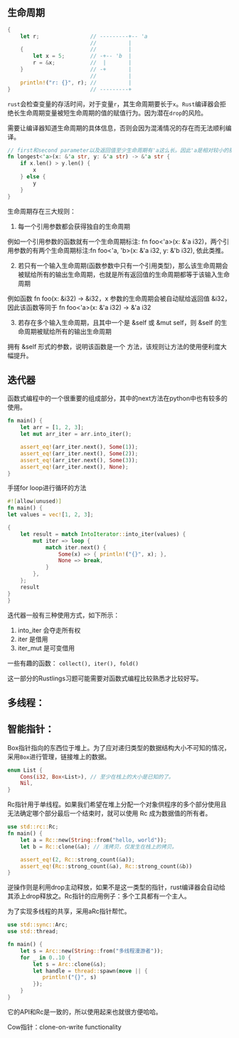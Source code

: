 ## 生命周期
```rust
{
    let r;                // ---------+-- 'a
                          //          |
    {                     //          |
        let x = 5;        // -+-- 'b  |
        r = &x;           //  |       |
    }                     // -+       |
                          //          |
    println!("r: {}", r); //          |
}                         // ---------+
```
`rust`会检查变量的存活时间，对于变量`r`，其生命周期要长于`x`。`Rust`编译器会拒绝长生命周期变量被短生命周期的值的赋值行为。因为潜在`drop`的风险。

需要让编译器知道生命周期的具体信息，否则会因为混淆情况的存在而无法顺利编译。
```rust
// first和second parameter以及返回值至少生命周期有'a这么长。因此'a是相对较小的那一个。
fn longest<'a>(x: &'a str, y: &'a str) -> &'a str {
    if x.len() > y.len() {
        x
    } else {
        y
    }
}
```
生命周期存在三大规则：
1. 每一个引用参数都会获得独自的生命周期

例如一个引用参数的函数就有一个生命周期标注: fn foo<'a>(x: &'a i32)，两个引用参数的有两个生命周期标注:fn foo<'a, 'b>(x: &'a i32, y: &'b i32), 依此类推。

2. 若只有一个输入生命周期(函数参数中只有一个引用类型)，那么该生命周期会被赋给所有的输出生命周期，也就是所有返回值的生命周期都等于该输入生命周期

例如函数 fn foo(x: &i32) -> &i32，x 参数的生命周期会被自动赋给返回值 &i32，因此该函数等同于 fn foo<'a>(x: &'a i32) -> &'a i32

3. 若存在多个输入生命周期，且其中一个是 &self 或 &mut self，则 &self 的生命周期被赋给所有的输出生命周期

拥有 &self 形式的参数，说明该函数是一个 方法，该规则让方法的使用便利度大幅提升。
## 迭代器
函数式编程中的一个很重要的组成部分，其中的next方法在python中也有较多的使用。
```rust
fn main() {
    let arr = [1, 2, 3];
    let mut arr_iter = arr.into_iter();

    assert_eq!(arr_iter.next(), Some(1));
    assert_eq!(arr_iter.next(), Some(2));
    assert_eq!(arr_iter.next(), Some(3));
    assert_eq!(arr_iter.next(), None);
}
```
手搓for loop进行循环的方法
```rust
#![allow(unused)]
fn main() {
let values = vec![1, 2, 3];

{
    let result = match IntoIterator::into_iter(values) {
        mut iter => loop {
            match iter.next() {
                Some(x) => { println!("{}", x); },
                None => break,
            }
        },
    };
    result
}
}
```
迭代器一般有三种使用方式，如下所示：
1. into_iter 会夺走所有权
2. iter 是借用
3. iter_mut 是可变借用

一些有趣的函数：
`collect(), iter(), fold()`

这一部分的Rustlings习题可能需要对函数式编程比较熟悉才比较好写。
## 多线程：
## 智能指针：
Box指针指向的东西位于堆上。为了应对递归类型的数据结构大小不可知的情况，采用`Box`进行管理，链接堆上的数据。
```rust
enum List {
    Cons(i32, Box<List>), // 至少在栈上的大小是已知的了。
    Nil,
}
```
Rc指针用于单线程。如果我们希望在堆上分配一个对象供程序的多个部分使用且无法确定哪个部分最后一个结束时，就可以使用 Rc 成为数据值的所有者。
```rust
use std::rc::Rc;
fn main() {
    let a = Rc::new(String::from("hello, world"));
    let b = Rc::clone(&a); // 浅拷贝，仅发生在栈上的拷贝。

    assert_eq!(2, Rc::strong_count(&a));
    assert_eq!(Rc::strong_count(&a), Rc::strong_count(&b))
}
```
逆操作则是利用drop主动释放，如果不是这一类型的指针，rust编译器会自动给其添上drop释放之。Rc指针的应用例子：多个工具都有一个主人。

为了实现多线程的共享，采用aRc指针帮忙。

```rust
use std::sync::Arc;
use std::thread;

fn main() {
    let s = Arc::new(String::from("多线程漫游者"));
    for _ in 0..10 {
        let s = Arc::clone(&s);
        let handle = thread::spawn(move || {
           println!("{}", s)
        });
    }
}
```
它的API和Rc是一致的，所以使用起来也就很方便哈哈。

Cow指针：clone-on-write functionality